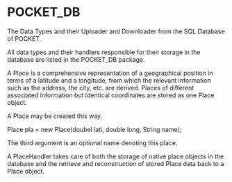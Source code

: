 # POCKET_DB
The Data Types and their Uploader and Downloader from the SQL Database of POCKET.

All data types and their handlers responsible for their storage in the database are listed in the POCKET_DB package.

A Place is a comprehensive representation of a geographical position in terms of a latitude and a longitude, from which the relevant information such as the address, the city, etc. are derived. Places of different associated information but identical coordinates are stored as one Place object.

A Place may be created this way.

Place pla = new Place(doubel lati, double long, String name);

The third argument is an optional name denoting this place.

A PlaceHandler takes care of both the storage of native place objects in the database and the retrieve and reconstruction of stored Place data back to a Place object.
